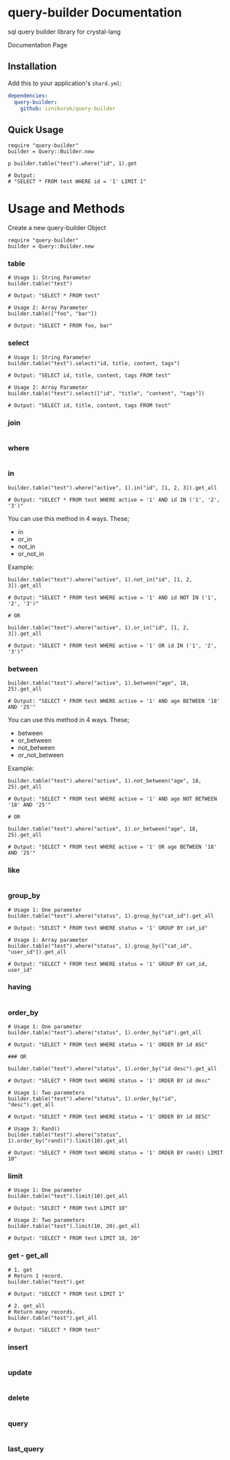 # query-builder Documentation

sql query builder library for crystal-lang

Documentation Page


## Installation

Add this to your application's `shard.yml`:

```yaml
dependencies:
  query-builder:
    github: izniburak/query-builder
```

## Quick Usage

```crystal
require "query-builder"
builder = Query::Builder.new

p builder.table("test").where("id", 1).get

# Output:
# "SELECT * FROM test WHERE id = '1' LIMIT 1"
```

# Usage and Methods

Create a new query-builder Object

```crystal
require "query-builder"
builder = Query::Builder.new
```

### table
```crystal
# Usage 1: String Parameter
builder.table("test")

# Output: "SELECT * FROM test"
```
```crystal
# Usage 2: Array Parameter
builder.table(["foo", "bar"])

# Output: "SELECT * FROM foo, bar"
```

### select
```crystal
# Usage 1: String Parameter
builder.table("test").select("id, title, content, tags")

# Output: "SELECT id, title, content, tags FROM test"
```
```crystal
# Usage 2: Array Parameter
builder.table("test").select(["id", "title", "content", "tags"])

# Output: "SELECT id, title, content, tags FROM test"
```

### join 
```crystal

```

### where
```crystal

```

### in
```crystal
builder.table("test").where("active", 1).in("id", [1, 2, 3]).get_all

# Output: "SELECT * FROM test WHERE active = '1' AND id IN ('1', '2', '3')"
```

You can use this method in 4 ways. These;

- in
- or_in
- not_in
- or_not_in

Example:
```crystal
builder.table("test").where("active", 1).not_in("id", [1, 2, 3]).get_all

# Output: "SELECT * FROM test WHERE active = '1' AND id NOT IN ('1', '2', '3')"

# OR 

builder.table("test").where("active", 1).or_in("id", [1, 2, 3]).get_all

# Output: "SELECT * FROM test WHERE active = '1' OR id IN ('1', '2', '3')"
```

### between
```crystal
builder.table("test").where("active", 1).between("age", 18, 25).get_all

# Output: "SELECT * FROM test WHERE active = '1' AND age BETWEEN '18' AND '25'"
```

You can use this method in 4 ways. These;

- between
- or_between
- not_between
- or_not_between

Example:
```crystal
builder.table("test").where("active", 1).not_between("age", 18, 25).get_all

# Output: "SELECT * FROM test WHERE active = '1' AND age NOT BETWEEN '18' AND '25'"

# OR 

builder.table("test").where("active", 1).or_between("age", 18, 25).get_all

# Output: "SELECT * FROM test WHERE active = '1' OR age BETWEEN '18' AND '25'"
```

### like
```crystal

```

### group_by
```crystal
# Usage 1: One parameter
builder.table("test").where("status", 1).group_by("cat_id").get_all

# Output: "SELECT * FROM test WHERE status = '1' GROUP BY cat_id"
```

```crystal
# Usage 1: Array parameter
builder.table("test").where("status", 1).group_by(["cat_id", "user_id"]).get_all

# Output: "SELECT * FROM test WHERE status = '1' GROUP BY cat_id, user_id"
```

### having
```crystal

```

### order_by
```crystal
# Usage 1: One parameter
builder.table("test").where("status", 1).order_by("id").get_all

# Output: "SELECT * FROM test WHERE status = '1' ORDER BY id ASC"

### OR

builder.table("test").where("status", 1).order_by("id desc").get_all

# Output: "SELECT * FROM test WHERE status = '1' ORDER BY id desc"
```

```crystal
# Usage 1: Two parameters
builder.table("test").where("status", 1).order_by("id", "desc").get_all

# Output: "SELECT * FROM test WHERE status = '1' ORDER BY id DESC"
```

```crystal
# Usage 3: Rand()
builder.table("test").where("status", 1).order_by("rand()").limit(10).get_all

# Output: "SELECT * FROM test WHERE status = '1' ORDER BY rand() LIMIT 10"
```

### limit
```crystal
# Usage 1: One parameter
builder.table("test").limit(10).get_all 

# Output: "SELECT * FROM test LIMIT 10"
```
```crystal
# Usage 2: Two parameters
builder.table("test").limit(10, 20).get_all 

# Output: "SELECT * FROM test LIMIT 10, 20"
```

### get - get_all
```crystal
# 1. get
# Return 1 record.
builder.table("test").get 

# Output: "SELECT * FROM test LIMIT 1"
```
```crystal
# 2. get_all
# Return many records.
builder.table("test").get_all 

# Output: "SELECT * FROM test"
```

### insert
```crystal

```

### update
```crystal

```

### delete
```crystal

```

### query
```crystal

```

### last_query
```crystal

```